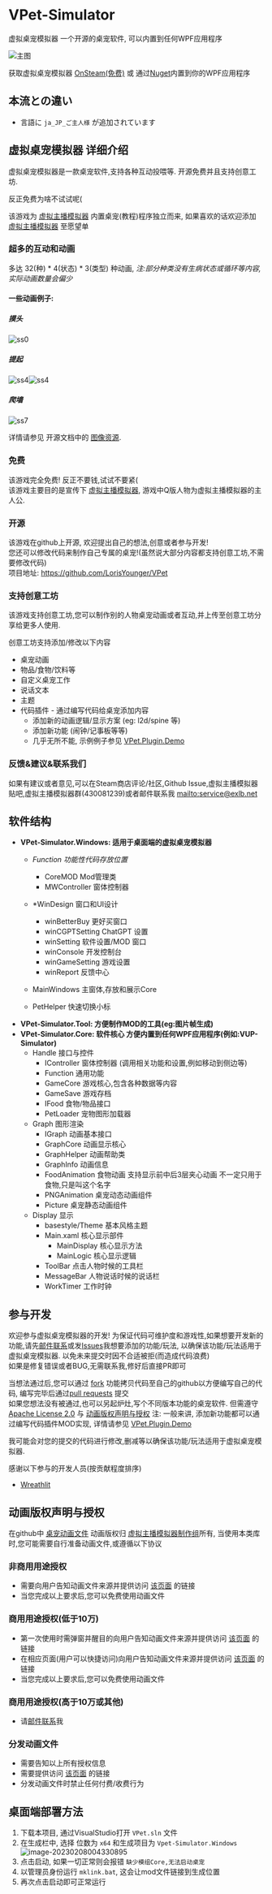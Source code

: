 # VPet-Simulator

虚拟桌宠模拟器 一个开源的桌宠软件, 可以内置到任何WPF应用程序

![主图](README.assets/%E4%B8%BB%E5%9B%BE.png)

获取虚拟桌宠模拟器 [OnSteam(免费)](https://store.steampowered.com/app/1920960/VPet) 或 通过[Nuget](https://www.nuget.org/packages/VPet-Simulator.Core)内置到你的WPF应用程序

## 本流との違い

- 言語に `ja_JP_ご主人様` が追加されています

## 虚拟桌宠模拟器 详细介绍

虚拟桌宠模拟器是一款桌宠软件,支持各种互动投喂等. 开源免费并且支持创意工坊.

反正免费为啥不试试呢(

该游戏为 [虚拟主播模拟器](https://store.steampowered.com/app/1352140/_/) 内置桌宠(教程)程序独立而来, 如果喜欢的话欢迎添加 [虚拟主播模拟器](https://store.steampowered.com/app/1352140/_/) 至愿望单

### 超多的互动和动画

多达 32(种) * 4(状态) * 3(类型) 种动画, *注:部分种类没有生病状态或循环等内容,实际动画数量会偏少*

#### 一些动画例子:

##### 摸头

![ss0](README.assets/ss0.gif)

##### 提起

![ss4](README.assets/ss4.gif)![ss4](README.assets/ss8.gif)

##### 爬墙

![ss7](README.assets/ss7.gif)

详情请参见 开源文档中的 [图像资源](https://github.com/LorisYounger/VPet#%E5%9B%BE%E5%83%8F%E8%B5%84%E6%BA%90).

### 免费

该游戏完全免费! 反正不要钱,试试不要紧(<br/>
该游戏主要目的是宣传下 [虚拟主播模拟器](https://store.steampowered.com/app/1352140/_/), 游戏中Q版人物为虚拟主播模拟器的主人公.

### 开源

该游戏在github上开源, 欢迎提出自己的想法,创意或者参与开发!<br/>
您还可以修改代码来制作自己专属的桌宠!(虽然说大部分内容都支持创意工坊,不需要修改代码)<br/>
项目地址: https://github.com/LorisYounger/VPet

### 支持创意工坊

该游戏支持创意工坊,您可以制作别的人物桌宠动画或者互动,并上传至创意工坊分享给更多人使用.

创意工坊支持添加/修改以下内容

* 桌宠动画
* 物品/食物/饮料等
* 自定义桌宠工作
* 说话文本
* 主题
* 代码插件 - 通过编写代码给桌宠添加内容
  * 添加新的动画逻辑/显示方案 (eg: l2d/spine 等)
  * 添加新功能 (闹钟/记事板等等)
  * 几乎无所不能, 示例例子参见 [VPet.Plugin.Demo](https://github.com/LorisYounger/VPet.Plugin.Demo)


### 反馈&建议&联系我们

如果有建议或者意见,可以在Steam商店评论/社区,Github Issue,虚拟主播模拟器贴吧,虚拟主播模拟器群(430081239)或者邮件联系我 [mailto:service@exlb.net](mailto:service@exlb.net)

## 软件结构

* **VPet-Simulator.Windows: 适用于桌面端的虚拟桌宠模拟器**
  * *Function 功能性代码存放位置*
    * CoreMOD Mod管理类
    * MWController 窗体控制器
  
  * *WinDesign 窗口和UI设计
    * winBetterBuy 更好买窗口
    * winCGPTSetting ChatGPT 设置
    * winSetting 软件设置/MOD 窗口
    * winConsole 开发控制台
    * winGameSetting 游戏设置
    * winReport 反馈中心
  
  * MainWindows 主窗体,存放和展示Core
  * PetHelper 快速切换小标
* **VPet-Simulator.Tool: 方便制作MOD的工具(eg:图片帧生成)**
* **VPet-Simulator.Core: 软件核心 方便内置到任何WPF应用程序(例如:VUP-Simulator)**
  * Handle 接口与控件
    * IController 窗体控制器 (调用相关功能和设置,例如移动到侧边等)
    * Function 通用功能
    * GameCore 游戏核心,包含各种数据等内容
    * GameSave 游戏存档
    * IFood 食物/物品接口
    * PetLoader 宠物图形加载器
  * Graph 图形渲染
    * IGraph 动画基本接口
    * GraphCore 动画显示核心
    * GraphHelper 动画帮助类
    * GraphInfo 动画信息
    * FoodAnimation 食物动画 支持显示前中后3层夹心动画 不一定只用于食物,只是叫这个名字
    * PNGAnimation 桌宠动态动画组件
    * Picture 桌宠静态动画组件
  * Display 显示
    * basestyle/Theme 基本风格主题
    * Main.xaml 核心显示部件
      * MainDisplay 核心显示方法
      * MainLogic 核心显示逻辑
    * ToolBar 点击人物时候的工具栏
    * MessageBar 人物说话时候的说话栏
    * WorkTimer 工作时钟

## 参与开发

欢迎参与虚拟桌宠模拟器的开发! 为保证代码可维护度和游戏性,如果想要开发新的功能,请先[邮件联系](mailto:zoujin.dev@exlb.org)或发[Issues](https://github.com/LorisYounger/VPet/issues)我想要添加的功能/玩法, 以确保该功能/玩法适用于虚拟桌宠模拟器. 以免未来提交时因不合适被拒(而造成代码浪费)<br/>
如果是修复错误或者BUG,无需联系我,修好后直接PR即可

当想法通过后,您可以通过 [fork](https://github.com/LorisYounger/VPet/fork) 功能拷贝代码至自己的github以方便编写自己的代码, 编写完毕后通过[pull requests](https://github.com/LorisYounger/VPet/compare) 提交<br/>
如果您想法没有被通过,也可以另起炉灶,写个不同版本功能的桌宠软件. 但需遵守 [Apache License 2.0](https://github.com/LorisYounger/VPet/blob/main/LICENSE) 与 [动画版权声明与授权](https://github.com/LorisYounger/VPet#%E5%8A%A8%E7%94%BB%E7%89%88%E6%9D%83%E5%A3%B0%E6%98%8E%E4%B8%8E%E6%8E%88%E6%9D%83)
注: 一般来讲, 添加新功能都可以通过编写代码插件MOD实现, 详情请参见 [VPet.Plugin.Demo](https://github.com/LorisYounger/VPet.Plugin.Demo)

我可能会对您的提交的代码进行修改,删减等以确保该功能/玩法适用于虚拟桌宠模拟器.


感谢以下参与的开发人员(按贡献程度排序)

* [Wreathlit](https://github.com/Wreathlit)

## 动画版权声明与授权

在github中 [桌宠动画文件](https://github.com/LorisYounger/VPet/tree/main/VPet-Simulator.Windows/mod/0000_core/pet/vup) 动画版权归 [虚拟主播模拟器制作组](https://www.exlb.net/VUP-Simulator)所有, 当使用本类库时,您可能需要自行准备动画文件,或遵循以下协议

### 非商用用途授权

* 需要向用户告知动画文件来源并提供访问 [该页面](https://github.com/LorisYounger/VPet) 的链接
* 当您完成以上要求后,您可以免费使用动画文件

### 商用用途授权(低于10万)

* 第一次使用时需弹窗并醒目的向用户告知动画文件来源并提供访问 [该页面](https://github.com/LorisYounger/VPet) 的链接
* 在相应页面(用户可以快捷访问)向用户告知动画文件来源并提供访问 [该页面](https://github.com/LorisYounger/VPet) 的链接
* 当您完成以上要求后,您可以免费使用动画文件

### 商用用途授权(高于10万或其他)

* 请[邮件联系](mailto:zoujin.dev@exlb.org)我

### 分发动画文件

* 需要告知以上所有授权信息
* 需要提供访问 [该页面](https://github.com/LorisYounger/VPet) 的链接
* 分发动画文件时禁止任何付费/收费行为

## 桌面端部署方法

1. 下载本项目, 通过VisualStudio打开 `VPet.sln` 文件
2. 在生成栏中, 选择 位数为 `x64` 和生成项目为 `Vpet-Simulator.Windows`
   ![image-20230208004330895](README.assets/image-20230208004330895.png)
3. 点击启动, 如果一切正常则会报错 `缺少模组Core,无法启动桌宠`
4. 以管理员身份运行 `mklink.bat`, 这会让mod文件链接到生成位置
5. 再次点击启动即可正常运行